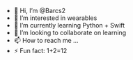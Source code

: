 - 👋 Hi, I’m @Barcs2
- 👀 I’m interested in wearables
- 🌱 I’m currently learning Python + Swift
- 💞️ I’m looking to collaborate on learning
- 📫 How to reach me ...
- ⚡ Fun fact: 1+2=12

<!---
Barcs2/Barcs2 is a ✨ special ✨ repository because its `README.md` (this file) appears on your GitHub profile.
You can click the Preview link to take a look at your changes.
--->
